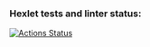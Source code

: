 ### Hexlet tests and linter status:
[![Actions Status](https://github.com/MrPavel123/frontend-project-44/workflows/hexlet-check/badge.svg)](https://github.com/MrPavel123/frontend-project-44/actions)
